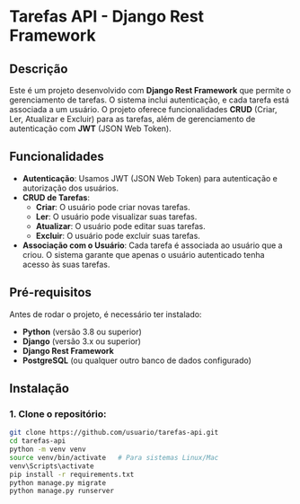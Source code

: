 # Tarefas API - Django Rest Framework

## Descrição

Este é um projeto desenvolvido com **Django Rest Framework** que permite o gerenciamento de tarefas. O sistema inclui autenticação, e cada tarefa está associada a um usuário. O projeto oferece funcionalidades **CRUD** (Criar, Ler, Atualizar e Excluir) para as tarefas, além de gerenciamento de autenticação com **JWT** (JSON Web Token).

## Funcionalidades

- **Autenticação**: Usamos JWT (JSON Web Token) para autenticação e autorização dos usuários.
- **CRUD de Tarefas**:
  - **Criar**: O usuário pode criar novas tarefas.
  - **Ler**: O usuário pode visualizar suas tarefas.
  - **Atualizar**: O usuário pode editar suas tarefas.
  - **Excluir**: O usuário pode excluir suas tarefas.
- **Associação com o Usuário**: Cada tarefa é associada ao usuário que a criou. O sistema garante que apenas o usuário autenticado tenha acesso às suas tarefas.

## Pré-requisitos

Antes de rodar o projeto, é necessário ter instalado:

- **Python** (versão 3.8 ou superior)
- **Django** (versão 3.x ou superior)
- **Django Rest Framework**
- **PostgreSQL** (ou qualquer outro banco de dados configurado)

## Instalação

### 1. Clone o repositório:

```bash
git clone https://github.com/usuario/tarefas-api.git
cd tarefas-api
python -m venv venv
source venv/bin/activate   # Para sistemas Linux/Mac
venv\Scripts\activate
pip install -r requirements.txt
python manage.py migrate
python manage.py runserver
